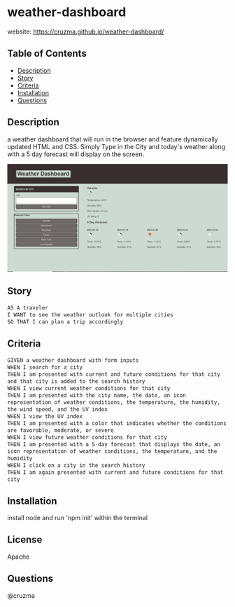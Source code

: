# weather-dashboard
  
  website: https://cruzma.github.io/weather-dashboard/

  ## Table of Contents
  - [Description](#description)
  - [Story](#Story)
  - [Criteria](#Criteria)
  - [Installation](#installation)
  - [Questions](#questions)

  ## Description
  a weather dashboard that will run in the browser and feature dynamically updated HTML and CSS.
  Simply Type in the City and today's weather along with a 5 day forecast will display on the screen.

![alt text](./assets/img/weather-dash.PNG)

## Story
```
AS A traveler
I WANT to see the weather outlook for multiple cities
SO THAT I can plan a trip accordingly
```

## Criteria

```
GIVEN a weather dashboard with form inputs
WHEN I search for a city
THEN I am presented with current and future conditions for that city and that city is added to the search history
WHEN I view current weather conditions for that city
THEN I am presented with the city name, the date, an icon representation of weather conditions, the temperature, the humidity, the wind speed, and the UV index
WHEN I view the UV index
THEN I am presented with a color that indicates whether the conditions are favorable, moderate, or severe
WHEN I view future weather conditions for that city
THEN I am presented with a 5-day forecast that displays the date, an icon representation of weather conditions, the temperature, and the humidity
WHEN I click on a city in the search history
THEN I am again presented with current and future conditions for that city

```

## Installation
  install node and run 'npm init' within the terminal
  

  ## License
  Apache

  ## Questions
  @cruzma</br>

